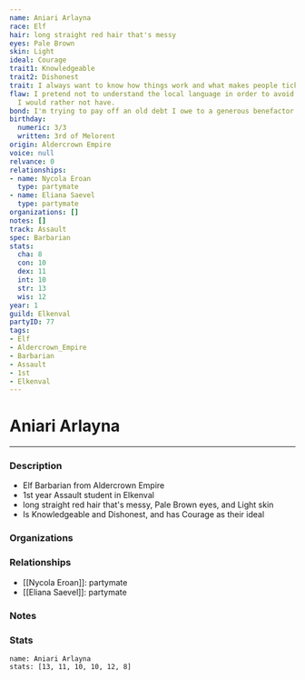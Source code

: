 ```yaml
---
name: Aniari Arlayna
race: Elf
hair: long straight red hair that's messy
eyes: Pale Brown
skin: Light
ideal: Courage
trait1: Knowledgeable
trait2: Dishonest
trait: I always want to know how things work and what makes people tick.
flaw: I pretend not to understand the local language in order to avoid interactions
  I would rather not have.
bond: I'm trying to pay off an old debt I owe to a generous benefactor.
birthday:
  numeric: 3/3
  written: 3rd of Melorent
origin: Aldercrown Empire
voice: null
relvance: 0
relationships:
- name: Nycola Eroan
  type: partymate
- name: Eliana Saevel
  type: partymate
organizations: []
notes: []
track: Assault
spec: Barbarian
stats:
  cha: 8
  con: 10
  dex: 11
  int: 10
  str: 13
  wis: 12
year: 1
guild: Elkenval
partyID: 77
tags:
- Elf
- Aldercrown_Empire
- Barbarian
- Assault
- 1st
- Elkenval
---
```

# Aniari Arlayna
---
### Description
- Elf Barbarian from Aldercrown Empire
- 1st year Assault student in Elkenval
- long straight red hair that's messy, Pale Brown eyes, and Light skin
- Is Knowledgeable and Dishonest, and has Courage as their ideal

### Organizations

### Relationships
- [[Nycola Eroan]]: partymate
- [[Eliana Saevel]]: partymate

### Notes

### Stats
```statblock
name: Aniari Arlayna
stats: [13, 11, 10, 10, 12, 8]
```